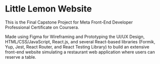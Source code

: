 # Little Lemon Website 

This is the Final Capstone Project for Meta Front-End Developer Professional Certificate on Coursera.

Made using Figma for Wireframing and Prototyping the UI/UX Design, HTML/CSS/JavaScript, React.js, and several React-based libraries (Formik, Yup, Jest, React Router, and React Testing Library) to build an extensive front-end website simulating a restaurant web application where users can reserve a table. 
